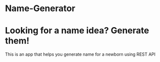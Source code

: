 # Name-Generator 
# Looking for a name idea? Generate them!
This is an app that helps you generate name for a newborn using REST API
